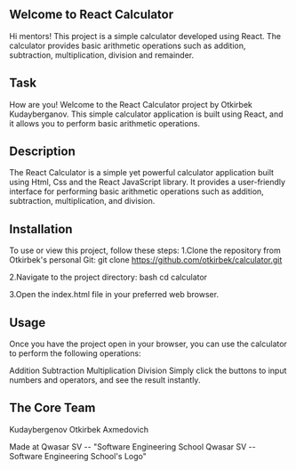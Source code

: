 ## Welcome to React Calculator
Hi mentors! This project is a simple calculator developed using React. The calculator provides basic arithmetic operations such as addition, subtraction, multiplication, division and remainder.

## Task
How are you! Welcome to the React Calculator project by Otkirbek Kudayberganov. This simple calculator application is built using React, and it allows you to perform basic arithmetic operations.

## Description
The React Calculator is a simple yet powerful calculator application built using Html, Css and the React JavaScript library. It provides a user-friendly interface for performing basic arithmetic operations such as addition, subtraction, multiplication, and division.

## Installation
To use or view this project, follow these steps:
1.Clone the repository from Otkirbek's personal Git:
git clone https://github.com/otkirbek/calculator.git

2.Navigate to the project directory:
bash
cd calculator

3.Open the index.html file in your preferred web browser.

## Usage
Once you have the project open in your browser, you can use the calculator to perform the following operations:

Addition
Subtraction
Multiplication
Division
Simply click the buttons to input numbers and operators, and see the result instantly.

## The Core Team
Kudaybergenov Otkirbek Axmedovich

Made at Qwasar SV -- "Software Engineering School Qwasar SV -- Software Engineering School's Logo"